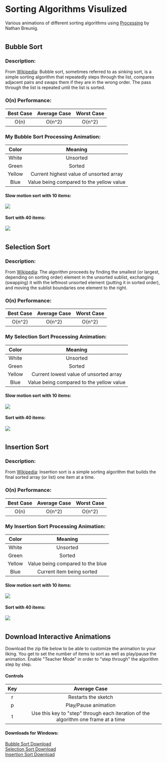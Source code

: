 # Sorting Algorithms Visulized
Various animations of different sorting algorithms using [Processing](https://www.processing.org) by Nathan Breunig.
#
## Bubble Sort
### Description:
From [Wikipedia](https://en.wikipedia.org/wiki/Bubble_sort): Bubble sort, sometimes referred to as sinking sort, is a simple sorting algorithm that repeatedly steps through the list, compares adjacent pairs and swaps them if they are in the wrong order. The pass through the list is repeated until the list is sorted. 
### O(n) Performance:
| Best Case | Average Case | Worst Case |
|:---------:|:------------:|:----------:|
| O(n)      | O(n^2)       | O(n^2)     |
### My Bubble Sort Processing Animation: 
|Color |Meaning|
|:----:|:--------------------------------------:|
|White |Unsorted                                |
|Green |Sorted                                  |
|Yellow|Current highest value of unsorted array |
|Blue  |Value being compared to the yellow value|
#### Slow motion sort with 10 items:
![](https://i.imgur.com/nPuNXGu.gif)
#### Sort with 40 items:
![](https://i.imgur.com/dz1hRSK.gif)
#
## Selection Sort
### Description:
From [Wikipedia](https://en.wikipedia.org/wiki/Selection_Sort): The algorithm proceeds by finding the smallest (or largest, depending on sorting order) element in the unsorted sublist, exchanging (swapping) it with the leftmost unsorted element (putting it in sorted order), and moving the sublist boundaries one element to the right.
### O(n) Performance:
| Best Case | Average Case | Worst Case |
|:---------:|:------------:|:----------:|
| O(n^2)      | O(n^2)       | O(n^2)     |
### My Selection Sort Processing Animation: 
|Color |Meaning|
|:----:|:--------------------------------------:|
|White |Unsorted                                |
|Green |Sorted                                  |
|Yellow|Current lowest value of unsorted array  |
|Blue  |Value being compared to the yellow value|
#### Slow motion sort with 10 items:
![](https://i.imgur.com/OKfZ29q.gif)
#### Sort with 40 items:
![](https://i.imgur.com/8qUWd4f.gif)
#
## Insertion Sort
### Description:
From [Wikipedia](https://en.wikipedia.org/wiki/Insertion_sort): Insertion sort is a simple sorting algorithm that builds the final sorted array (or list) one item at a time.
### O(n) Performance:
| Best Case | Average Case | Worst Case |
|:---------:|:------------:|:----------:|
| O(n)      | O(n^2)       | O(n^2)     |
### My Insertion Sort Processing Animation: 
|Color |Meaning|
|:----:|:--------------------------------------:|
|White |Unsorted                                |
|Green |Sorted                                  |
|Yellow|Value being compared to the blue        |
|Blue  |Current item being sorted               |
#### Slow motion sort with 10 items:
![](https://i.imgur.com/uMp0URi.gif)
#### Sort with 40 items:
![](https://i.imgur.com/SJDj0px.gif)
#
#
## Download Interactive Animations
Download the zip file below to be able to customize the animation to your liking. You get to set the number of items to sort as well as play/pause the animation. Enable "Teacher Mode" in order to "step through" the algorithm step by step.  
#### Controls
| Key       | Average Case |
|:---------:|:------------:|
| r      | Restarts the sketch|
| p      | Play/Pause animation|
| t      | Use this key to "step" through each iteration of the algorithm one frame at a time|
#### Downloads for Windows:
[Bubble Sort Download](http://bit.ly/2HiPwtL) <br />
[Selection Sort Download](http://bit.ly/2T7BEno) <br />
[Insertion Sort Download](http://bit.ly/2O73Ju9) <br />
